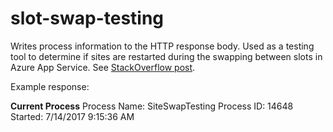 # slot-swap-testing

Writes process information to the HTTP response body. Used as a testing tool to determine if sites are restarted during the swapping between slots in Azure App Service. See [StackOverflow post](https://stackoverflow.com/questions/45077899/preventing-staging-site-restart-during-a-swap).

Example response:

**Current Process**
Process Name: SiteSwapTesting
Process ID: 14648
Started: 7/14/2017 9:15:36 AM